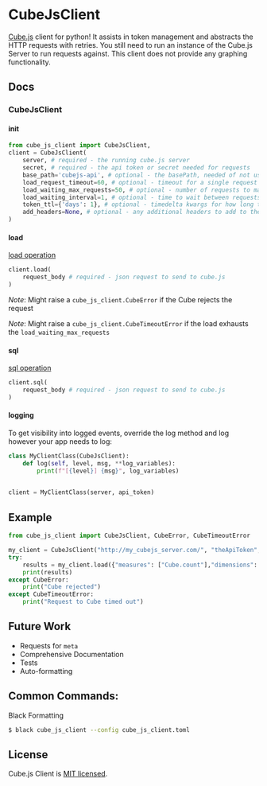 # CubeJsClient

[Cube.js](https://github.com/cube-js/cube.js) client for python! It assists in token management and abstracts the HTTP requests with retries. You still need to run an instance of the Cube.js Server to run requests against. This client does not provide any graphing functionality.

## Docs

### CubeJsClient

#### init
```python
from cube_js_client import CubeJsClient,
client = CubeJsClient(
    server, # required - the running cube.js server
    secret, # required - the api token or secret needed for requests
    base_path='cubejs-api', # optional - the basePath, needed of not using the default
    load_request_timeout=60, # optional - timeout for a single request to cube.js server
    load_waiting_max_requests=50, # optional - number of requests to make while waiting for a response
    load_waiting_interval=1, # optional - time to wait between requests
    token_ttl={'days': 1}, # optional - timedelta kwargs for how long the token is valid
    add_headers=None, # optional - any additional headers to add to the request
)
```

#### load
[load operation](https://cube.dev/docs/@cubejs-client-core#cubejs-api-load)
```python
client.load(
    request_body # required - json request to send to cube.js
)
```

_Note_: Might raise a `cube_js_client.CubeError` if the Cube rejects the request

_Note_: Might raise a `cube_js_client.CubeTimeoutError` if the load exhausts the `load_waiting_max_requests`


#### sql
[sql operation](https://cube.dev/docs/@cubejs-client-core#cubejs-api-sql)
```python
client.sql(
    request_body # required - json request to send to cube.js
)
```

#### logging
To get visibility into logged events, override the log method and log however your app needs to log:
```python
class MyClientClass(CubeJsClient):
    def log(self, level, msg, **log_variables):
        print(f"[{level}] {msg}", log_variables)
        

client = MyClientClass(server, api_token)
```

## Example
```python
from cube_js_client import CubeJsClient, CubeError, CubeTimeoutError

my_client = CubeJsClient("http://my_cubejs_server.com/", "theApiToken", add_headers={'user_id': 1})
try:
    results = my_client.load({"measures": ["Cube.count"],"dimensions": ["Cube.dimension"]})
    print(results)
except CubeError:
    print("Cube rejected")
except CubeTimeoutError:
    print("Request to Cube timed out")
```

## Future Work
- Requests for `meta`
- Comprehensive Documentation
- Tests
- Auto-formatting

## Common Commands:

Black Formatting
```bash
$ black cube_js_client --config cube_js_client.toml
```

## License

Cube.js Client is [MIT licensed](./LICENSE).
